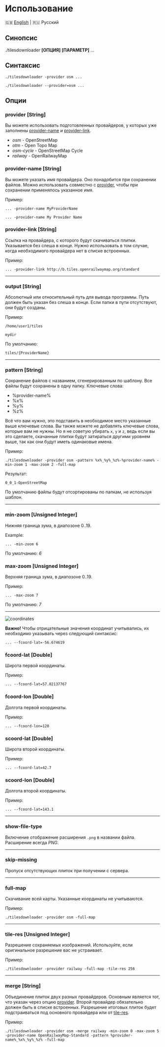 # Использование

🇬🇧 [English](./USAGE.md) | 🇷🇺 Русский 

## Синопсис
./tilesdownloader **[ОПЦИЯ]** **[ПАРАМЕТР]** ...

## Синтаксис

```
./tilesdownloader -provider osm ...
```
```
./tilesdownloader --provider=osm ...
```

## Опции

### provider [String]

Вы можете использовать подготовленных провайдеров, у которых уже заполнены [provider-name](#provider-name) и [provider-link](#provider-link). 

* *osm* - OpenStreetMap
* *otm* - Open Topo Map
* *osm-cycle* - OpenStreetMap Cycle
* *railway* - OpenRailwayMap


### provider-name [String]

Вы можете указать имя провайдера. Оно понадобится при сохранении файлов. Можно использовать совместно с [provider](#provider-[string]), чтобы при сохранении применялось указанное имя.

Пример:
```
... -provider-name MyProviderName
```
```
... -provider-name My Provider Name
```


### provider-link [String]

Ссылка на провайдера, с которого будут скачиваться плитки. Указывается без слеша в конце. Нужно использовать в том случае, когда необходимого провайдера нет в списке встроенных.

Пример:
```
... -provider-link http://b.tiles.openrailwaymap.org/standard
```

****

### output [String] 

Абсолютный или относительный путь для вывода программы. Путь должен быть указан без слеша в конце. Если папки в пути отсутствуют, они будут созданы.

Пример:
```
/home/user1/tiles
```
```
mydir
```

По умолчанию:
```
tiles/{ProviderName}
```

****

### pattern [String]

Сохранение файлов с названием, сгенерированным по шаблону. Все файлы будут сохранены в одну папку. Ключевые слова:

- %provider-name%
- %x%
- %y%
- %z%

Всё что вам нужно, это подставить в необходимое место указанные выше ключевые слова. Вы также можете не добавлять ключевые слова, которые вам не нужны. Но я не советую убирать `x`, `y` и `z`, ведь если вы это сделаете, скачанные плитки будут затираться другими уровнем выше, так как они будут иметь одинаковые имена.

Пример:
```
./tilesdownloader -provider osm -pattern %x%_%y%_%z%-%provider-name% -min-zoom 1 -max-zoom 2 -full-map
```

Результат:
```
0_0_1-OpenStreetMap
```

По умолчанию файлы будут отсортированы по папкам, не используя шаблон.

****

### min-zoom [Unsigned Integer]

Нижняя граница зума, в диапозоне 0..19.

Example:
```
... -min-zoom 6
```

По умолчанию: *6*

### max-zoom [Unsigned Integer]

Верхняя граница зума, в диапозоне 0..19.

Пример:
```
... -max-zoom 7
```

По умолчанию: *7*

****
![coordinates](./media/coordinates.png)


**Важно!** Чтобы отрицательные значения координат учитывались, их необходимо указывать через следующий синтаксис:
```
... --fcoord-lat=-56.674619
```

### fсoord-lat [Double]

Широта первой координаты.

Пример:
```
... --fсoord-lat=57.02137767
```


### fсoord-lon [Double]

Долгота первой координаты.

Пример:
```
... --fсoord-lon=120
```


### sсoord-lat [Double]

Широта второй координаты.

Пример:
```
... --fсoord-lat=42.7
```

### sсoord-lon [Double]

Долгота второй координаты.

Пример:
```
... --fсoord-lat=143.1
```

****

### show-file-type

Включение отображение расширения ```.png``` в названии файла. Расширение всегда *PNG*.

****

### skip-missing

Пропуск отсутствующих плиток при получении с сервера.

****

### full-map

Скачивание всей карты. Указанные координаты не учитываются.

Пример:
```
./tilesdownloader -provider osm -full-map
```

****

### tile-res [Unsigned Integer]

Разрешение сохраняемых изображений. Используйте, если оригинальное разрешение вас не устраивает.

Пример:
```
./tilesdownloader -provider railway -full-map -tile-res 256
```

****

### merge [String]

Объединение плиток двух разных провайдеров. Основным является тот, что указан через опцию [provider](#provider-[string]). Второй провайдер обязательно должен быть в списке встроенных. Разрешение итоговых плиток будет подстраиваться под основного провайдера или от [tile-res](#tile-res).

Пример:
```
./tilesdownloader -provider osm -merge railway -min-zoom 0 -max-zoom 5 -provider-name OpenRailwayMap-Standard -pattern %provider-name%_%x%_%y%_%z% -full-map
```